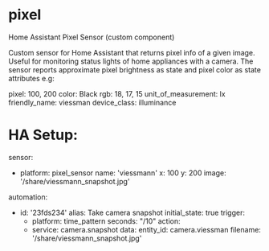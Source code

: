 # pixel
Home Assistant Pixel Sensor (custom component)

Custom sensor for Home Assistant that returns pixel info of a given image. Useful for monitoring status lights of home appliances with a camera. The sensor reports approximate pixel brightness as state and pixel color as state attributes e.g:

  pixel: 100, 200
  color: Black
  rgb: 18, 17, 15
  unit_of_measurement: lx
  friendly_name: viessman
  device_class: illuminance


# HA Setup:

sensor:
  - platform: pixel_sensor
    name: 'viessmann'
    x: 100
    y: 200
    image: '/share/viessmann_snapshot.jpg'
    
automation:
  - id: '23fds234'
    alias: Take camera snapshot
    initial_state: true
    trigger:
    - platform: time_pattern
      seconds: "/10"
    action:  
    - service: camera.snapshot
      data:
        entity_id: camera.viessman
        filename: '/share/viessmann_snapshot.jpg'
    
